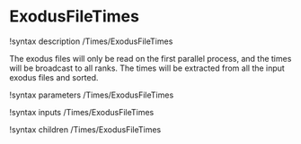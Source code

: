 # ExodusFileTimes

!syntax description /Times/ExodusFileTimes

The exodus files will only be read on the first parallel process, and the times
will be broadcast to all ranks.
The times will be extracted from all the input exodus files and sorted.

!syntax parameters /Times/ExodusFileTimes

!syntax inputs /Times/ExodusFileTimes

!syntax children /Times/ExodusFileTimes
